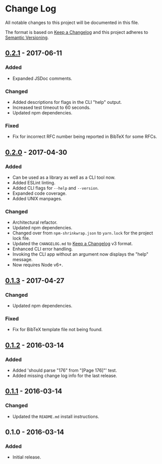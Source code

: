 Change Log
==========
All notable changes to this project will be documented in this file.

The format is based on [Keep a Changelog](http://keepachangelog.com/)
and this project adheres to [Semantic Versioning](http://semver.org/).

[0.2.1] - 2017-06-11
--------------------
### Added
- Expanded JSDoc comments.

### Changed
- Added descriptions for flags in the CLI "help" output.
- Increased test timeout to 60 seconds.
- Updated npm dependencies.

### Fixed
- Fix for incorrect RFC number being reported in BibTeX for some RFCs.

[0.2.0] - 2017-04-30
--------------------
### Added
- Can be used as a library as well as a CLI tool now.
- Added ESLint linting.
- Added CLI flags for `--help` and `--version`.
- Expanded code coverage.
- Added UNIX manpages.

### Changed
- Architectural refactor.
- Updated npm dependencies.
- Changed over from `npm-shrinkwrap.json` to `yarn.lock` for the project lock file.
- Updated the `CHANGELOG.md` to [Keep a Changelog](http://keepachangelog.com/) v3 format.
- Enhanced CLI error handling.
- Invoking the CLI app without an argument now displays the "help" message.
- Now requires Node v6+.

[0.1.3] - 2017-04-27
--------------------
### Changed
- Updated npm dependencies.

### Fixed
- Fix for BibTeX template file not being found.

[0.1.2] - 2016-03-14
--------------------
### Added
- Added 'should parse "176" from "[Page 176]"' test.
- Added missing change log info for the last release.

[0.1.1] - 2016-03-14
--------------------
### Changed
- Updated the `README.md` install instructions.

0.1.0 - 2016-03-14
------------------
### Added
- Initial release.

[0.2.1]: https://github.com/jbenner-radham/rfc-to-bib/compare/0.2.0...0.2.1
[0.2.0]: https://github.com/jbenner-radham/rfc-to-bib/compare/0.1.3...0.2.0
[0.1.3]: https://github.com/jbenner-radham/rfc-to-bib/compare/0.1.2...0.1.3
[0.1.2]: https://github.com/jbenner-radham/rfc-to-bib/compare/0.1.1...0.1.2
[0.1.1]: https://github.com/jbenner-radham/rfc-to-bib/compare/0.1.0...0.1.1
